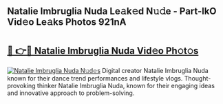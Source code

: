 ## Natalie Imbruglia Nuda Le𝚊k𝚎d N𝚞𝚍e - Part-lkO Vid𝚎o Le𝚊ks Photos 921nA

# <h2><a href="http://fbbtz0.evod.top/?m=Natalie+Imbruglia+Nuda">🔗 👉🔴 Natalie Imbruglia Nuda Vid𝚎o Ph𝚘t𝚘s</a></h2>

[![Natalie Imbruglia Nuda N𝚞d𝚎s](https://i.imgur.com/8V9OHl7.gif)](http://fbbtz0.evod.top/?m=Natalie+Imbruglia+Nuda)
Digital creator Natalie Imbruglia Nuda known for their dance trend performances and lifestyle vlogs. Thought-provoking thinker Natalie Imbruglia Nuda, known for their engaging ideas and innovative approach to problem-solving. 

